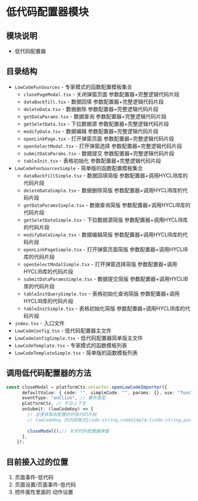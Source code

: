 # 低代码配置器模块

## 模块说明

- 低代码配置器

## 目录结构

- `LowCodeFunSources` - 专家模式的函数配置模板集合
  - `closePageModal.tsx` - 关闭弹窗页面 参数配置器+完整逻辑代码片段
  - `dataBackfill.tsx` - 数据回填 参数配置器+完整逻辑代码片段
  - `deleteData.tsx` - 数据删除 参数配置器+完整逻辑代码片段
  - `getDataParams.tsx` - 数据查询 参数配置器+完整逻辑代码片段
  - `getSeletData.tsx` - 下拉数据源 参数配置器+完整逻辑代码片段
  - `modifyData.tsx` - 数据编辑 参数配置器+完整逻辑代码片段
  - `openLinkPage.tsx` - 打开弹窗页面 参数配置器+完整逻辑代码片段
  - `openSelectModal.tsx` - 打开弹窗选择 参数配置器+完整逻辑代码片段
  - `submitDataParams.tsx` - 数据提交 参数配置器+完整逻辑代码片段
  - `tableInit.tsx` - 表格初始化 参数配置器+完整逻辑代码片段
- `LowCodeFunSourcesSimple` - 简单版的函数配置模板集合
  - `dataBackfillSimple.tsx` - 数据回填简版 参数配置器+调用HYCLIB库的代码片段
  - `deleteDataSimple.tsx` - 数据删除简版 参数配置器+调用HYCLIB库的代码片段
  - `getDataParamsSimple.tsx` - 数据查询简版 参数配置器+调用HYCLIB库的代码片段
  - `getSeletDataSimple.tsx` - 下拉数据源简版 参数配置器+调用HYCLIB库的代码片段
  - `modifyDataSimple.tsx` - 数据编辑简版 参数配置器+调用HYCLIB库的代码片段
  - `openLinkPageSimple.tsx` - 打开弹窗页面简版 参数配置器+调用HYCLIB库的代码片段
  - `openSelectModalSimple.tsx` - 打开弹窗选择简版 参数配置器+调用HYCLIB库的代码片段
  - `submitDataParamsSimple.tsx` - 数据提交简版 参数配置器+调用HYCLIB库的代码片段
  - `tableInitQuerySimple.tsx` - 表格初始化查询简版 参数配置器+调用HYCLIB库的代码片段
  - `tableInitSimple.tsx` - 表格初始化简版 参数配置器+调用HYCLIB库的代码片段
- `index.tsx` - 入口文件
- `LowCodeConfig.tsx` - 低代码配置器主文件
- `LowCodeConfigSimple.tsx` - 低代码配置器简单版主文件
- `LowCodeTemplate.tsx` - 专家模式的函数模板列表
- `LowCodeTemplateSimple.tsx` - 简单版的函数模板列表

## 调用低代码配置器的方法

```ts
const closeModal = platformCtx.selector.openLowCodeImporter({
      defaultValue: { code: "", simpleCode: "", params: {}, use: "func" },// 可以不传
      eventType: "onClick", // 事件类型
      platformCtx, // 平台上下文
      onSubmit: (lowCodeKey) => {
        // 这里获取到配置好的低代码片段
        // lowCodeKey 的内部格式{code:string,codeSimple:{code:string,params:any},use:string}
        
        closeModal();// 关闭代码配置器弹窗
      },
    });
```

## 目前接入过的位置

1. 页面事件-低代码
2. 页面设置/页面事件-低代码
3. 控件属性里面的 动作设置
